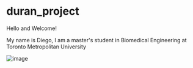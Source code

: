 # duran_project

Hello and Welcome!

My name is Diego, I am a master's student in Biomedical Engineering at Toronto Metropolitan University

![image](https://github.com/brainhack-school2023/duran_project/assets/132700468/519c3cca-0df6-4f30-b25d-753f98aa2e3a)

